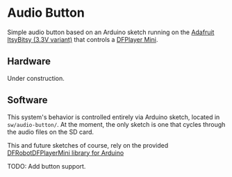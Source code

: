 Audio Button
============

Simple audio button based on an Arduino sketch running on the [Adafruit ItsyBitsy
(3.3V variant)](https://www.adafruit.com/product/3675) that controls a [DFPlayer
Mini](https://wiki.dfrobot.com/DFPlayer_Mini_SKU_DFR0299).

Hardware
--------
Under construction.

Software
--------

This system's behavior is controlled entirely via Arduino sketch, located in
`sw/audio-button/`. At the moment, the only sketch is one that cycles through
the audio files on the SD card.

This and future sketches of course, rely on the provided [DFRobotDFPlayerMini
library for
Arduino](https://github.com/DFRobot/DFRobotDFPlayerMini/archive/1.0.3.zip)

TODO: Add button support.
